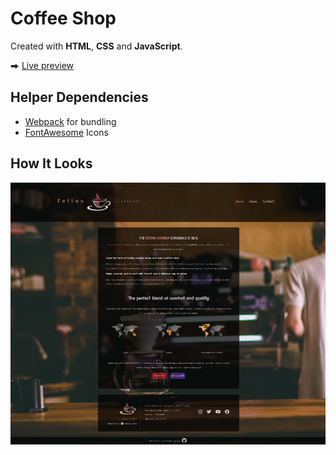 # Coffee Shop

Created with **HTML**, **CSS** and **JavaScript**.

⮕ [Live preview](https://fatiharapoglu.github.io/coffee-shop/)

## Helper Dependencies

-   [Webpack](https://webpack.js.org/) for bundling
-   [FontAwesome](https://fontawesome.com/) Icons

## How It Looks

![ss](./dist/assets/readme.png)
